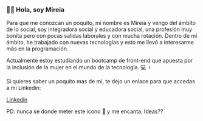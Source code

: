 ### 👋🏼 Hola, soy Mireia 

Para que me conozcan un poquito, mi nombre es Mireia y vengo del ámbito de lo social, soy integradora social y educadora social, una profesión muy bonita pero con pocas salidas laborales y con mucha rotación. Dentro de mi ámbito, he trabajado con nuevas tecnologías y esto me llevó a interesarme más en la programación.

Actualmente estoy estudiando un bootcamp de front-end que apuesta por la inclusión de la mujer en el mundo de la tecnología. 💻 ♀️

Si quieres saber un poquito mas de mi, te dejo un enlace para que accedas a mi Linkedin:

[Linkedin](https://www.linkedin.com/in/mireia-s-0845661a4/)


PD: nunca se donde meter este icono 🚀 y me encanta. Ideas?? 
